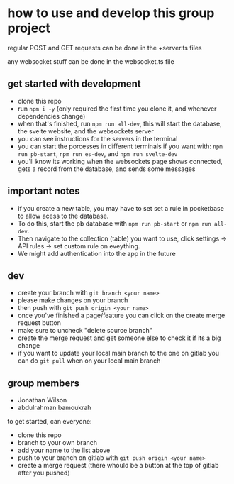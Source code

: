 # how to use and develop this group project

regular POST and GET requests can be done in the +server.ts files

any websocket stuff can be done in the websocket.ts file

## get started with development

- clone this repo
- run `npm i -y` (only required the first time you clone it, and whenever dependencies change)
- when that's finished, run `npm run all-dev`, this will start the database, the svelte website, and the websockets server
- you can see instructions for the servers in the terminal
- you can start the porcesses in different terminals if you want with: `npm run pb-start`, `npm run es-dev`, and `npm run svelte-dev`
- you'll know its working when the websockets page shows connected, gets a record from the database, and sends some messages

## important notes

- if you create a new table, you may have to set set a rule in pocketbase to allow acess to the database.
- To do this, start the pb database with `npm run pb-start` or `npm run all-dev`.
- Then navigate to the collection (table) you want to use, click settings -> API rules -> set custom rule on eveything.
- We might add authentication into the app in the future

## dev

- create your branch with `git branch <your name>`
- please make changes on your branch
- then push with `git push origin <your name>`
- once you've finished a page/feature you can click on the create merge request button
- make sure to uncheck "delete source branch"
- create the merge request and get someone else to check it if its a big change
- if you want to update your local main branch to the one on gitlab you can do `git pull` when on your local main branch

## group members

- Jonathan Wilson
- abdulrahman bamoukrah

to get started, can everyone:
- clone this repo
- branch to your own branch
- add your name to the list above
- push to your branch on gitlab with `git push origin <your name>`
- create a merge request (there whould be a button at the top of gitlab after you pushed)
